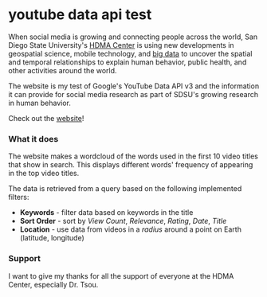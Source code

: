 # youtube data api test
When social media is growing and connecting people across the world, San Diego State University's [HDMA Center](https://humandynamics.sdsu.edu/) is using new developments in geospatial science, mobile technology, and [big data](https://en.wikipedia.org/wiki/Big_data) to uncover the spatial and temporal relationships to explain human behavior, public health, and other activities around the world.

The website is my test of Google's YouTube Data API v3 and the information it can provide for social media research as part of SDSU's growing research in human behavior.

Check out the [website](https://mrquo.github.io/sdsu-youtubeapi/)!

### What it does
The website makes a wordcloud of the words used in the first 10 video titles that show in search.
This displays different words' frequency of appearing in the top video titles.

The data is retrieved from a query based on the following implemented filters:
* **Keywords** - filter data based on keywords in the title
* **Sort Order** - sort by *View Count*, *Relevance*, *Rating*, *Date*, *Title*
* **Location** - use data from videos in a *radius* around a point on Earth (latitude, longitude)

### Support
I want to give my thanks for all the support of everyone at the HDMA Center, especially Dr. Tsou.
